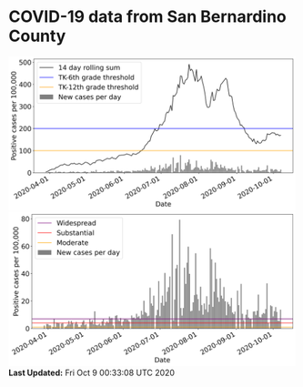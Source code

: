 # COVID-19 data from San Bernardino County
![image1](plots/graph.png)
![image2](plots/classification.png)
**Last Updated:** Fri Oct  9 00:33:08 UTC 2020